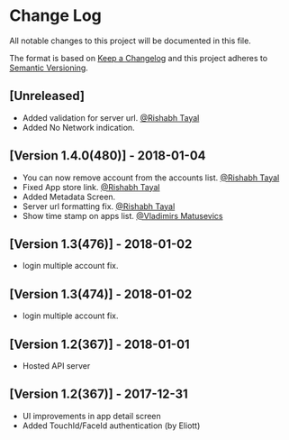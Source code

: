 # Change Log
All notable changes to this project will be documented in this file.

The format is based on [Keep a Changelog](http://keepachangelog.com/)
and this project adheres to [Semantic Versioning](http://semver.org/).

## [Unreleased]
- Added validation for server url. [@Rishabh Tayal](https://github.com/RishabhTayal)
- Added No Network indication.

## [Version 1.4.0(480)] - 2018-01-04
- You can now remove account from the accounts list. [@Rishabh Tayal](https://github.com/RishabhTayal)
- Fixed App store link. [@Rishabh Tayal](https://github.com/RishabhTayal)
- Added Metadata Screen.
- Server url formatting fix. [@Rishabh Tayal](https://github.com/RishabhTayal)
- Show time stamp on apps list. [@Vladimirs Matusevics](https://github.com/vlondon)

## [Version 1.3(476)] - 2018-01-02
- login multiple account fix.

## [Version 1.3(474)] - 2018-01-02
- login multiple account fix.

## [Version 1.2(367)] - 2018-01-01
- Hosted API server

## [Version 1.2(367)] - 2017-12-31
- UI improvements in app detail screen
- Added TouchId/FaceId authentication (by Eliott)
